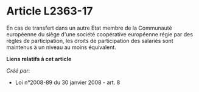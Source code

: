 # Article L2363-17

En cas de transfert dans un autre Etat membre de la Communauté européenne du siège d'une société coopérative européenne régie
par des règles de participation, les droits de participation des salariés sont maintenus à un niveau au moins équivalent.

**Liens relatifs à cet article**

_Créé par_:

  - Loi n°2008-89 du 30 janvier 2008 - art. 8
